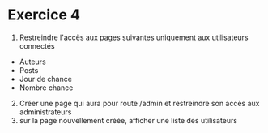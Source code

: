 # Exercice 4
1. Restreindre l'accès aux pages suivantes uniquement aux utilisateurs connectés
- Auteurs
- Posts
- Jour de chance
- Nombre chance

2. Créer une page qui aura pour route /admin et restreindre son accès aux administrateurs
3. sur la page nouvellement créée, afficher une liste des utilisateurs